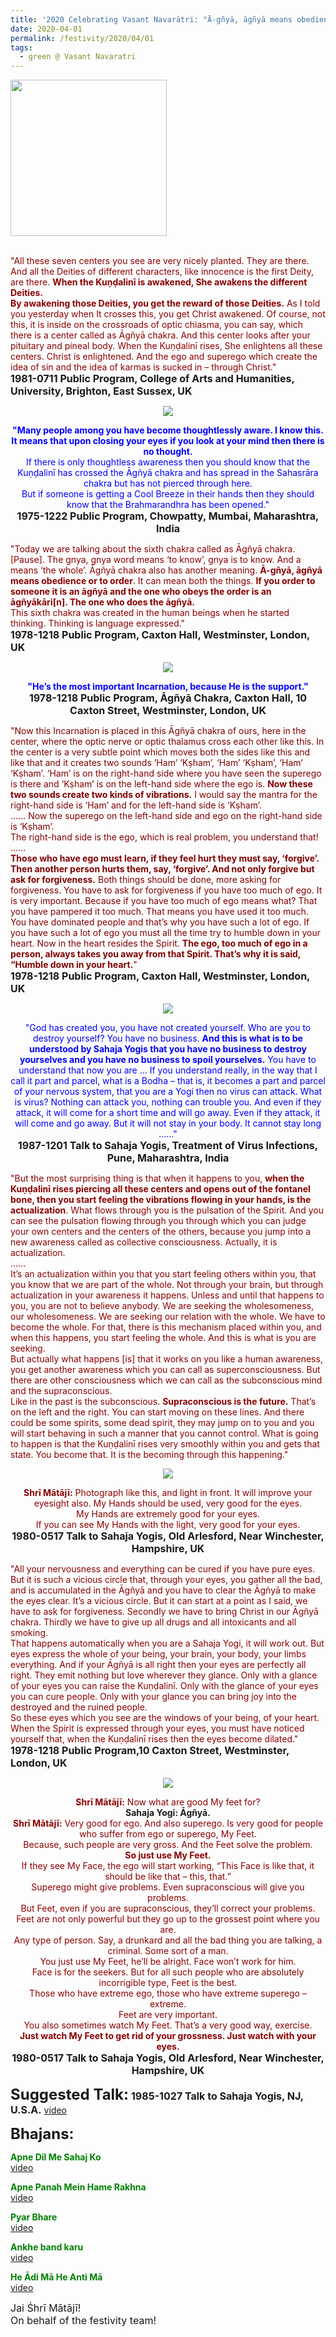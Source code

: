 ```yaml
---
title: '2020 Celebrating Vasant Navarātri: "Ā-gñyā, āgñyā means obedience or to order. It can mean both the things. If you order to someone it is an āgñyā and the one who obeys the order is an āgñyākāri[n]. The one who does the āgñyā." '
date: 2020-04-01
permalink: /festivity/2020/04/01
tags:
  - green @ Vasant Navaratri
---
```


<div style="text-align: left"><img src="/images/image00.png" width="250" /></div><br>

<p>
<font color="DarkRed">"All these seven centers you see are very nicely planted. They are there. And all the Deities of different characters, like innocence is the first Deity, are there. <b>When the Kuṇḍalinī is awakened, She awakens the different Deities.</b><br>
<b>By awakening those Deities, you get the reward of those Deities.</b> As I told you yesterday when It crosses this, you get Christ awakened. Of course, not this, it is inside on the crossroads of optic chiasma, you can say, which there is a center called as Āgñyā chakra. And this center looks after your pituitary and pineal body. When the Kuṇḍalinī rises, She enlightens all these centers. Christ is enlightened. And the ego and superego which create the idea of sin and the idea of karmas is sucked in – through Christ."</font><br>
<font size="+0"><b>1981-0711 Public Program, College of Arts and Humanities, University, Brighton, East Sussex, UK</b></font>
</p>

<div style="text-align: center"><img src="/images/image381.png" /></div>

<p style="text-align:center;">
<font color="blue"><b>"Many people among you have become thoughtlessly aware. I know this. 
It means that upon closing your eyes if you look at your mind then there is no thought.</b><br>
If there is only thoughtless awareness then you should know that the Kuṇḍalinī has crossed the Āgñyā chakra and has spread in the Sahasrāra chakra but has not pierced through here.<br> 
But if someone is getting a Cool Breeze in their hands then they should know that the Brahmarandhra has been opened."</font><br>
<font size="+0"><b>1975-1222 Public Program, Chowpatty, Mumbai, Maharashtra, India</b></font>
</p>

<p>
<font color="DarkRed">"Today we are talking about the sixth chakra called as Āgñyā chakra. [Pause]. The gnya, gnya word means ‘to know’, gnya is to know. And a means ‘the whole’. Āgñyā chakra also has another meaning. <b>Ā-gñyā, āgñyā means obedience or to order</b>. It can mean both the things. <b>If you order to someone it is an āgñyā and the one who obeys the order is an āgñyākāri[n]. The one who does the āgñyā.</b><br>
This sixth chakra was created in the human beings when he started thinking. Thinking is language expressed."</font><br>
<font size="+0"><b>1978-1218 Public Program, Caxton Hall, Westminster, London, UK</b></font>
</p>

<div style="text-align: center"><img src="/images/image382.png" /></div>

<p style="text-align:center;">
<font color="blue"><b>"He’s the most important Incarnation, because He is the support."</b></font><br>
<font size="+0"><b>1978-1218 Public Program, Āgñyā Chakra, Caxton Hall, 10 Caxton Street, Westminster, London, UK</b></font>
</p>

<p>
<font color="Maroon">"Now this Incarnation is placed in this Āgñyā chakra of ours, here in the center, where the optic nerve or optic thalamus cross each other like this. In the center is a very subtle point which moves both the sides like this and like that and it creates two sounds ‘Ham’ ‘Kṣham’, ‘Ham’ ‘Kṣham’, ‘Ham’ ‘Kṣham’. ‘Ham’ is on the right-hand side where you have seen the superego is there and ‘Kṣham’ is on the left-hand side where the ego is. <b>Now these two sounds create two kinds of vibrations.</b> I would say the mantra for the right-hand side is ‘Ham’ and for the left-hand side is ‘Kṣham’.<br> 
...... Now the superego on the left-hand side and ego on the right-hand side is ‘Kṣham’.<br>
The right-hand side is the ego, which is real problem, you understand that!<br>
......<br>
<b>Those who have ego must learn, if they feel hurt they must say, ‘forgive’. Then another person hurts them, say, ‘forgive’. And not only forgive but ask for forgiveness.</b> Both things should be done, more asking for forgiveness. You have to ask for forgiveness if you have too much of ego. It is very important. Because if you have too much of ego means what? That you have pampered it too much. That means you have used it too much. You have dominated people and that’s why you have such a lot of ego. If you have such a lot of ego you must all the time try to humble down in your heart. Now in the heart resides the Spirit. <b>The ego, too much of ego in a person, always takes you away from that Spirit. That’s why it is said, “Humble down in your heart.</b>"</font><br>
<font size="+0"><b>1978-1218 Public Program, Caxton Hall, Westminster, London, UK</b></font>
</p>

<div style="text-align: center"><img src="/images/image383.png" /></div>

<p style="text-align:center;">
<font color="blue">"God has created you, you have not created yourself. 
Who are you to destroy yourself? You have no business. 
<b>And this is what is to be understood by Sahaja Yogis that you have no business to destroy yourselves and you have no business to spoil yourselves.</b>
You have to understand that now you are ... If you understand really, in the way that I call it part and parcel, what is a Bodha – that is, it becomes a part and parcel of your nervous system, that you are a Yogi then no virus can attack. What is virus? Nothing can attack you, nothing can trouble you. And even if they attack, it will come for a short time and will go away. Even if they attack, it will come and go away. But it will not stay in your body. It cannot stay long ......"</font><br>
<font size="+0"><b>1987-1201 Talk to Sahaja Yogis, Treatment of Virus Infections, Pune, Maharashtra, India</b></font>
</p>

<p>
<font color="DarkRed">"But the most surprising thing is that when it happens to you, <b>when the Kuṇḍalinī rises piercing all these centers and opens out of the fontanel bone, then you start feeling the vibrations flowing in your hands, is the actualization</b>. What flows through you is the pulsation of the Spirit. And you can see the pulsation flowing through you through which you can judge your own centers and the centers of the others, because you jump into a new awareness called as collective consciousness. Actually, it is actualization.<br>
......<br>
It’s an actualization within you that you start feeling others within you, that you know that we are part of the whole. Not through your brain, but through actualization in your awareness it happens. Unless and until that happens to you, you are not to believe anybody. We are seeking the wholesomeness, our wholesomeness. We are seeking our relation with the whole. We have to become the whole. For that, there is this mechanism placed within you, and when this happens, you start feeling the whole. And this is what is you are seeking.<br>
But actually what happens [is] that it works on you like a human awareness, you get another awareness which you can call as superconsciousness. But there are other consciousness which we can call as the subconscious mind and the supraconscious.<br>
Like in the past is the subconscious. <b>Supraconscious is the future.</b> That’s on the left and the right. You can start moving on these lines. And there could be some spirits, some dead spirit, they may jump on to you and you will start behaving in such a manner that you cannot control. What is going to happen is that the Kuṇḍalinī rises very smoothly within you and gets that state. You become that. It is the becoming through this happening."</font><br>
<font size="+0"><b></b></font>
</p>

<div style="text-align: center"><img src="/images/image384.png" /></div>

<p style="text-align:center;">
<font color="DarkRed"><b>Shrī Mātājī:</b> Photograph like this, and light in front. It will improve your eyesight also. 
My Hands should be used, very good for the eyes.<br>
My Hands are extremely good for your eyes.<br>
If you can see My Hands with the light, very good for your eyes.</font><br>
<font size="+0"><b>1980-0517 Talk to Sahaja Yogis, Old Arlesford, Near Winchester, Hampshire, UK</b></font>
</p>

<p>
<font color="DarkRed">"All your nervousness and everything can be cured if you have pure eyes. But it is such a vicious circle that, through your eyes, you gather all the bad, and is accumulated in the Āgñyā and you have to clear the Āgñyā to make the eyes clear. It’s a vicious circle. But it can start at a point as I said, we have to ask for forgiveness. Secondly we have to bring Christ in our Āgñyā chakra. Thirdly we have to give up all drugs and all intoxicants and all smoking.<br>
That happens automatically when you are a Sahaja Yogi, it will work out. But eyes express the whole of your being, your brain, your body, your limbs everything. And if your Āgñyā is all right then your eyes are perfectly all right. They emit nothing but love wherever they glance. Only with a glance of your eyes you can raise the Kuṇḍalinī. Only with the glance of your eyes you can cure people. Only with your glance you can bring joy into the destroyed and the ruined people.<br>
So these eyes which you see are the windows of your being, of your heart. When the Spirit is expressed through your eyes, you must have noticed yourself that, when the Kuṇḍalinī rises then the eyes become dilated."</font><br>
<font size="+0"><b>1978-1218 Public Program,10 Caxton Street, Westminster, London, UK</b></font>
</p>

<div style="text-align: center"><img src="/images/image385.png" /></div>

<p style="text-align:center;">
<font color="DarkRed"><b>Shrī Mātājī:</b> Now what are good My feet for?<br></font>
<b>Sahaja Yogi: Āgñyā.</b><br>
<font color="DarkRed"><b>Shrī Mātājī:</b> Very good for ego. And also superego. Is very good for people who suffer from ego or superego, My Feet.<br>
Because, such people are very gross. And the Feet solve the problem.<br>
<b>So just use My Feet.</b><br>
If they see My Face, the ego will start working, “This Face is like that, it should be like that – this, that.”<br> 
Superego might give problems. Even supraconscious will give you problems.<br>
But Feet, even if you are supraconscious, they’ll correct your problems.<br>
Feet are not only powerful but they go up to the grossest point where you are.<br>
Any type of person. Say, a drunkard and all the bad thing you are talking, a criminal. Some sort of a man.<br>
You just use My Feet, he’ll be alright. Face won’t work for him.<br>
Face is for the seekers. But for all such people who are absolutely incorrigible type, Feet is the best.<br>
Those who have extreme ego, those who have extreme superego – extreme.<br>
Feet are very important.<br>
You also sometimes watch My Feet. That’s a very good way, exercise.<br>
<b>Just watch My Feet to get rid of your grossness. Just watch with your eyes.</b></font><br>
<font size="+0"><b>1980-0517 Talk to Sahaja Yogis, Old Arlesford, Near Winchester, Hampshire, UK</b></font>
</p>

<font size="+2"><b>Suggested Talk:</b></font> 
<font size="+0"><b>1985-1027 Talk to Sahaja Yogis, NJ, U.S.A.</b></font>
<a href="https://www.youtube.com/watch?v=TiIvTEVWIsc"> video</a><br>

<font size="+2"><b>Bhajans:</b></font>

<p>
<font color="green"><b>Apne Dil Me Sahaj Ko</b></font><br>
<a href="https://www.youtube.com/watch?v=l3ysT319i-Y"> video</a><br>
</p>

<p>
<font color="green"><b>Apne Panah Mein Hame Rakhna</b></font><br>
<a href="https://www.youtube.com/watch?v=1zzMwHijwI0">video</a>
</p>

<p>
<font color="green"><b>Pyar Bhare</b></font><br>
<a href="https://www.youtube.com/watch?v=S6OsQ_p6cZQ">video</a>
</p>
 
<p>
<font color="green"><b>Ankhe band karu</b></font><br>
<a href="https://www.youtube.com/watch?v=HluLtgi5ZfA">video</a> 
</p>

<p>
<font color="green"><b>He Ādi Mā He Anti Mā</b></font><br>
<a href="https://www.youtube.com/watch?v=7xjFWTP_110">video</a> 
</p>

<p>
<font size="+0">Jai Śhrī Mātājī!<br>
On behalf of the festivity team!</font>
</p>
